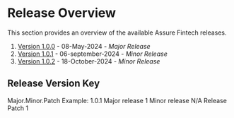 # Release Overview 
This section provides an overview of the available Assure Fintech releases. 

1. [Version 1.0.0](./V1.0.0.md) - 08-May-2024 - *Major Release*
2. [Version 1.0.1](./V1.0.1.md) - 06-september-2024 - *Minor Release*
3.  [Version 1.0.2](./V1.0.2.md) - 18-October-2024 - *Minor Release*


## Release Version Key
Major.Minor.Patch
Example:
1.0.1
Major release 1
Minor release N/A
Release Patch 1

